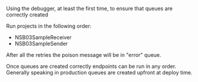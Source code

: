 Using the debugger, at least the first time, to ensure that queues are correctly created

Run projects in the following order:

* NSB03SampleReceiver
* NSB03SampleSender

After all the retries the poison message will be in "error" queue.

Once queues are created correctly endpoints can be run in any order. Generally speaking in production queues are created upfront at deploy time.